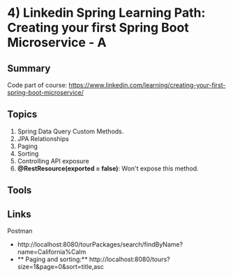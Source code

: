 # 4) Linkedin Spring Learning Path: Creating your first Spring Boot Microservice - A
## Summary
Code part of course: https://www.linkedin.com/learning/creating-your-first-spring-boot-microservice/


## Topics
1) Spring Data Query Custom Methods.
2) JPA Relationships
3) Paging
4) Sorting
5) Controlling API exposure
6) **@RestResource(exported = false)**: Won't expose this method.

## Tools

## Links
Postman
* http://localhost:8080/tourPackages/search/findByName?name=California%Calm
* ** Paging and sorting:** http://localhost:8080/tours?size=1&page=0&sort=title,asc